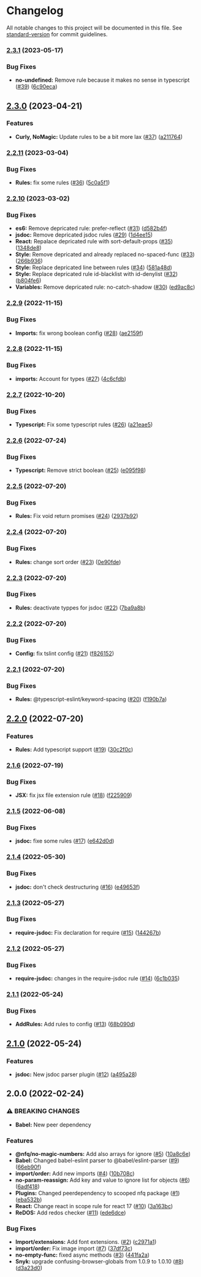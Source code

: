 # Changelog

All notable changes to this project will be documented in this file. See [standard-version](https://github.com/conventional-changelog/standard-version) for commit guidelines.

### [2.3.1](https://github.com/nfqde/eslint-config-nfq/compare/v2.3.0...v2.3.1) (2023-05-17)


### Bug Fixes

* **no-undefined:** Remove rule because it makes no sense in typescript ([#39](https://github.com/nfqde/eslint-config-nfq/issues/39)) ([6c90eca](https://github.com/nfqde/eslint-config-nfq/commit/6c90ecabbfd25501b032f266d468cdd7d483e5ce))

## [2.3.0](https://github.com/nfqde/eslint-config-nfq/compare/v2.2.11...v2.3.0) (2023-04-21)


### Features

* **Curly, NoMagic:** Update rules to be a bit more lax ([#37](https://github.com/nfqde/eslint-config-nfq/issues/37)) ([a211764](https://github.com/nfqde/eslint-config-nfq/commit/a21176478f62fe8fdae46566290a0a0eff6c593b))

### [2.2.11](https://github.com/nfqde/eslint-config-nfq/compare/v2.2.10...v2.2.11) (2023-03-04)


### Bug Fixes

* **Rules:** fix some rules ([#36](https://github.com/nfqde/eslint-config-nfq/issues/36)) ([5c0a5f1](https://github.com/nfqde/eslint-config-nfq/commit/5c0a5f1a76ae7020d02abb50ef7862af42fb22e8))

### [2.2.10](https://github.com/nfqde/eslint-config-nfq/compare/v2.2.9...v2.2.10) (2023-03-02)


### Bug Fixes

* **es6:** Remove depricated rule: prefer-reflect ([#31](https://github.com/nfqde/eslint-config-nfq/issues/31)) ([d582b4f](https://github.com/nfqde/eslint-config-nfq/commit/d582b4fb104e4921df9c3e8c98858aba7b43926d))
* **jsdoc:** Remove depricated jsdoc rules ([#29](https://github.com/nfqde/eslint-config-nfq/issues/29)) ([1d4ee15](https://github.com/nfqde/eslint-config-nfq/commit/1d4ee15abc882654a60055821483cac386462100))
* **React:** Repalace depricated rule with sort-default-props ([#35](https://github.com/nfqde/eslint-config-nfq/issues/35)) ([1348de8](https://github.com/nfqde/eslint-config-nfq/commit/1348de8a19e40a7a7cf5e05da5dac2097754c4b3))
* **Style:** Remove depricated and already replaced no-spaced-func ([#33](https://github.com/nfqde/eslint-config-nfq/issues/33)) ([266b936](https://github.com/nfqde/eslint-config-nfq/commit/266b9364416c138a60451d7021e95104eef6ae69))
* **Style:** Replace depricated line between rules ([#34](https://github.com/nfqde/eslint-config-nfq/issues/34)) ([581a48d](https://github.com/nfqde/eslint-config-nfq/commit/581a48d8582dd7fc8a9c40f9466424213377047a))
* **Style:** Replace depricated rule id-blacklist with id-denylist ([#32](https://github.com/nfqde/eslint-config-nfq/issues/32)) ([b804fe6](https://github.com/nfqde/eslint-config-nfq/commit/b804fe6c5d5ce6d28a916329dc516fbf4519353c))
* **Variables:** Remove depricated rule: no-catch-shadow ([#30](https://github.com/nfqde/eslint-config-nfq/issues/30)) ([ed9ac8c](https://github.com/nfqde/eslint-config-nfq/commit/ed9ac8c74ceeba62adb32dea18b60e8a40f23c0e))

### [2.2.9](https://github.com/nfqde/eslint-config-nfq/compare/v2.2.8...v2.2.9) (2022-11-15)


### Bug Fixes

* **Imports:** fix wrong boolean config ([#28](https://github.com/nfqde/eslint-config-nfq/issues/28)) ([ae2159f](https://github.com/nfqde/eslint-config-nfq/commit/ae2159f0e5220dd6d082d27be1d140799c2e13b5))

### [2.2.8](https://github.com/nfqde/eslint-config-nfq/compare/v2.2.7...v2.2.8) (2022-11-15)


### Bug Fixes

* **imports:** Account for types ([#27](https://github.com/nfqde/eslint-config-nfq/issues/27)) ([4c6cfdb](https://github.com/nfqde/eslint-config-nfq/commit/4c6cfdb727db2c67f636c9223c91c931b28202a1))

### [2.2.7](https://github.com/nfqde/eslint-config-nfq/compare/v2.2.6...v2.2.7) (2022-10-20)


### Bug Fixes

* **Typescript:** Fix some typescript rules ([#26](https://github.com/nfqde/eslint-config-nfq/issues/26)) ([a21eae5](https://github.com/nfqde/eslint-config-nfq/commit/a21eae5dff2efc9e768797ee253023057b8381a2))

### [2.2.6](https://github.com/nfqde/eslint-config-nfq/compare/v2.2.5...v2.2.6) (2022-07-24)


### Bug Fixes

* **Typescript:** Remove strict boolean ([#25](https://github.com/nfqde/eslint-config-nfq/issues/25)) ([e095f98](https://github.com/nfqde/eslint-config-nfq/commit/e095f9805c6e3cb1b0dcfae4fef86a8813deaa47))

### [2.2.5](https://github.com/nfqde/eslint-config-nfq/compare/v2.2.4...v2.2.5) (2022-07-20)


### Bug Fixes

* **Rules:** Fix void return promises ([#24](https://github.com/nfqde/eslint-config-nfq/issues/24)) ([2937b92](https://github.com/nfqde/eslint-config-nfq/commit/2937b923480fbda59ab7a44707bdf6a3b7466e3e))

### [2.2.4](https://github.com/nfqde/eslint-config-nfq/compare/v2.2.3...v2.2.4) (2022-07-20)


### Bug Fixes

* **Rules:** change sort order ([#23](https://github.com/nfqde/eslint-config-nfq/issues/23)) ([0e90fde](https://github.com/nfqde/eslint-config-nfq/commit/0e90fde9e1c75954880f671b49bbe399847acbe1))

### [2.2.3](https://github.com/nfqde/eslint-config-nfq/compare/v2.2.2...v2.2.3) (2022-07-20)


### Bug Fixes

* **Rules:** deactivate typpes for jsdoc ([#22](https://github.com/nfqde/eslint-config-nfq/issues/22)) ([7ba9a8b](https://github.com/nfqde/eslint-config-nfq/commit/7ba9a8bf046110edc12bceb627252be861706c8f))

### [2.2.2](https://github.com/nfqde/eslint-config-nfq/compare/v2.2.1...v2.2.2) (2022-07-20)


### Bug Fixes

* **Config:** fix tslint config ([#21](https://github.com/nfqde/eslint-config-nfq/issues/21)) ([f826152](https://github.com/nfqde/eslint-config-nfq/commit/f8261527c4e1a2b3e16034b4c88b4e4bd206060c))

### [2.2.1](https://github.com/nfqde/eslint-config-nfq/compare/v2.2.0...v2.2.1) (2022-07-20)


### Bug Fixes

* **Rules:** @typescript-eslint/keyword-spacing ([#20](https://github.com/nfqde/eslint-config-nfq/issues/20)) ([f190b7a](https://github.com/nfqde/eslint-config-nfq/commit/f190b7aea19a22e61cfc40df78494128313eb7cc))

## [2.2.0](https://github.com/nfqde/eslint-config-nfq/compare/v2.1.6...v2.2.0) (2022-07-20)


### Features

* **Rules:** Add typescript support ([#19](https://github.com/nfqde/eslint-config-nfq/issues/19)) ([30c2f0c](https://github.com/nfqde/eslint-config-nfq/commit/30c2f0cb374ee8d75367a8cadbc4207b939a24e1))

### [2.1.6](https://github.com/nfqde/eslint-config-nfq/compare/v2.1.5...v2.1.6) (2022-07-19)


### Bug Fixes

* **JSX:** fix jsx file extension rule ([#18](https://github.com/nfqde/eslint-config-nfq/issues/18)) ([f225909](https://github.com/nfqde/eslint-config-nfq/commit/f225909dc9f245395c077821211a6caf54b5811a))

### [2.1.5](https://github.com/nfqde/eslint-config-nfq/compare/v2.1.4...v2.1.5) (2022-06-08)


### Bug Fixes

* **jsdoc:** fixe some rules ([#17](https://github.com/nfqde/eslint-config-nfq/issues/17)) ([e642d0d](https://github.com/nfqde/eslint-config-nfq/commit/e642d0dece2cfb69c07b80323d4885c8cff1ebfc))

### [2.1.4](https://github.com/nfqde/eslint-config-nfq/compare/v2.1.3...v2.1.4) (2022-05-30)


### Bug Fixes

* **jsdoc:** don't check destructuring ([#16](https://github.com/nfqde/eslint-config-nfq/issues/16)) ([e49653f](https://github.com/nfqde/eslint-config-nfq/commit/e49653fc802894655d76d7e28f3061d9d27d651c))

### [2.1.3](https://github.com/nfqde/eslint-config-nfq/compare/v2.1.2...v2.1.3) (2022-05-27)


### Bug Fixes

* **require-jsdoc:** Fix declaration for require ([#15](https://github.com/nfqde/eslint-config-nfq/issues/15)) ([144267b](https://github.com/nfqde/eslint-config-nfq/commit/144267b8a8cc40a561d5c0d239a7b9f0d0c83268))

### [2.1.2](https://github.com/nfqde/eslint-config-nfq/compare/v2.1.1...v2.1.2) (2022-05-27)


### Bug Fixes

* **require-jsdoc:** changes in the require-jsdoc rule ([#14](https://github.com/nfqde/eslint-config-nfq/issues/14)) ([6c1b035](https://github.com/nfqde/eslint-config-nfq/commit/6c1b035c6b8380e680112c0935175919caacd4ff))

### [2.1.1](https://github.com/nfqde/eslint-config-nfq/compare/v2.1.0...v2.1.1) (2022-05-24)


### Bug Fixes

* **AddRules:** Add rules to config ([#13](https://github.com/nfqde/eslint-config-nfq/issues/13)) ([68b090d](https://github.com/nfqde/eslint-config-nfq/commit/68b090dc799b1b12433960dbcc8fe54f75b6306b))

## [2.1.0](https://github.com/nfqde/eslint-config-nfq/compare/v2.0.0...v2.1.0) (2022-05-24)


### Features

* **jsdoc:** New jsdoc parser plugin ([#12](https://github.com/nfqde/eslint-config-nfq/issues/12)) ([a495a28](https://github.com/nfqde/eslint-config-nfq/commit/a495a282838132377d18b6615e39485dedbce3f2))

## 2.0.0 (2022-02-24)


### ⚠ BREAKING CHANGES

* **Babel:** New peer dependency

### Features

* **@nfq/no-magic-numbers:** Add also arrays for ignore ([#5](https://github.com/nfqde/eslint-config-nfq/issues/5)) ([10a8c6e](https://github.com/nfqde/eslint-config-nfq/commit/10a8c6ece0841e85f4bcbfb3451c259cc0cf016b))
* **Babel:** Changed babel-eslint parser to @babel/eslint-parser ([#9](https://github.com/nfqde/eslint-config-nfq/issues/9)) ([66eb90f](https://github.com/nfqde/eslint-config-nfq/commit/66eb90f95b8e0ee7ad7352d3760b962f13e6f375))
* **import/order:** Add new imports ([#4](https://github.com/nfqde/eslint-config-nfq/issues/4)) ([10b708c](https://github.com/nfqde/eslint-config-nfq/commit/10b708cf228772328094607ca3c5a8ca97d16063))
* **no-param-reassign:** Add key and value to ignore list for objects ([#6](https://github.com/nfqde/eslint-config-nfq/issues/6)) ([6adf418](https://github.com/nfqde/eslint-config-nfq/commit/6adf41817d439c27046f7ab68585c96e504ff5df))
* **Plugins:** Changed peerdependency to scooped nfq package ([#1](https://github.com/nfqde/eslint-config-nfq/issues/1)) ([eba532b](https://github.com/nfqde/eslint-config-nfq/commit/eba532be70748c55b83878c0ed9b85ba07da0679))
* **React:** Change react in scope rule for react 17 ([#10](https://github.com/nfqde/eslint-config-nfq/issues/10)) ([3a163bc](https://github.com/nfqde/eslint-config-nfq/commit/3a163bcfdfeac65ff319634f3305c2d5cf834f35))
* **ReDOS:** Add redos checker ([#11](https://github.com/nfqde/eslint-config-nfq/issues/11)) ([ede6dce](https://github.com/nfqde/eslint-config-nfq/commit/ede6dcea975f4ebd01933f093f3a842a0de24140))


### Bug Fixes

* **Import/extensions:** Add font extensions. ([#2](https://github.com/nfqde/eslint-config-nfq/issues/2)) ([c2971a1](https://github.com/nfqde/eslint-config-nfq/commit/c2971a1de1406348ac340cd012b22417bf267674))
* **import/order:** Fix image import ([#7](https://github.com/nfqde/eslint-config-nfq/issues/7)) ([37df73c](https://github.com/nfqde/eslint-config-nfq/commit/37df73c6f1d39fbe265fb591d89b839430ee5667))
* **no-empty-func:** fixed async methods ([#3](https://github.com/nfqde/eslint-config-nfq/issues/3)) ([441fa2a](https://github.com/nfqde/eslint-config-nfq/commit/441fa2a6d890e4cec5f224951990a552be9cc644))
* **Snyk:** upgrade confusing-browser-globals from 1.0.9 to 1.0.10 ([#8](https://github.com/nfqde/eslint-config-nfq/issues/8)) ([d3a23d0](https://github.com/nfqde/eslint-config-nfq/commit/d3a23d01dc449ea870e8ba36d83920d0f56e7159))
